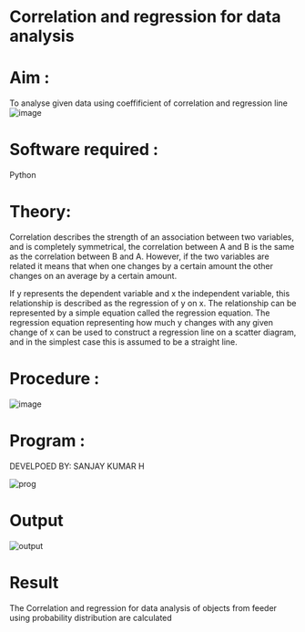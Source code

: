 # Correlation and regression for data analysis
# Aim : 

To analyse given data using coeffificient of correlation and regression line
![image](https://user-images.githubusercontent.com/104613195/168224136-d6b64e64-7d3d-4775-9337-c8f96fe41f2d.png)


# Software required :  

Python

# Theory:

Correlation describes the strength of an association between two variables, and is completely symmetrical, the correlation between A and B is the same as the correlation between B and A. However, if the two variables are related it means that when one changes by a certain amount the other changes on an average by a certain amount.  

If y represents the dependent variable and x the independent variable, this relationship is described as the regression of y on x. The relationship can be represented by a simple equation called the regression equation. The regression equation representing how much y changes with any given change of x can be used to construct a regression line on a scatter diagram, and in the simplest case this is assumed to be a straight line.

# Procedure :

![image](https://user-images.githubusercontent.com/104613195/168225866-ac8f6610-bdc3-4ac2-a24e-2b24ba08e189.png)

# Program :
DEVELPOED BY: SANJAY KUMAR H

![prog](https://github.com/Sanjaykumar0924/Correlation_Regression/assets/144149258/4ac30e02-eee4-4085-bbfb-97bdc6f8081d)





# Output 

![output](https://github.com/Sanjaykumar0924/Correlation_Regression/assets/144149258/50f1ee10-79d8-40fe-bdd6-aa742fd3eca5)


# Result

 The Correlation and regression for data analysis of objects from feeder using probability
 distribution are calculated

